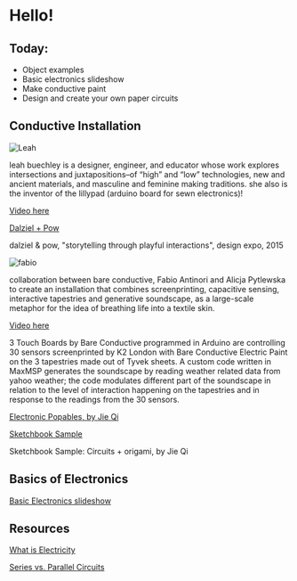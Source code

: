# Hello!

## Today:
- Object examples
- Basic electronics slideshow
- Make conductive paint
- Design and create your own paper circuits

## Conductive Installation

![Leah](http://amandaagricola.com/2017/IA2/wp-content/uploads/2017/01/IMG_1846-002.jpg)

leah buechley is a designer, engineer, and educator whose work explores intersections and juxtapositions–of “high” and “low” technologies, new and ancient materials, and masculine and feminine making traditions. she also is the inventor of the lillypad (arduino board for sewn electronics)!

[Video here](https://www.youtube.com/embed/r9j8DIHXSKA?ecver=1)

[Dalziel + Pow](https://player.vimeo.com/video/121878247)

dalziel & pow, "storytelling through playful interactions", design expo, 2015

![fabio](http://amandaagricola.com/2017/IA2/wp-content/uploads/2017/01/MAK_16.jpg)

collaboration between bare conductive, Fabio Antinori and Alicja Pytlewska to create an installation that combines screenprinting, capacitive sensing, interactive tapestries and generative soundscape, as a large-scale metaphor for the idea of breathing life into a textile skin.

[Video here](https://player.vimeo.com/video/79820006)

3 Touch Boards by Bare Conductive programmed in Arduino are controlling 30 sensors screenprinted by K2 London with Bare Conductive Electric Paint on the 3 tapestries made out of Tyvek sheets. A custom code written in MaxMSP generates the soundscape by reading weather related data from yahoo weather; the code modulates different part of the soundscape in relation to the level of interaction happening on the tapestries and in response to the readings from the 30 sensors.

[Electronic Popables, by Jie Qi](https://www.youtube.com/embed/AI-6wMlaVTc?ecver=1)

[Sketchbook Sample](https://www.youtube.com/embed/6jUhnLCJ5z8?ecver=1)

Sketchbook Sample: Circuits + origami, by Jie Qi

## Basics of Electronics

[Basic Electronics slideshow](https://docs.google.com/presentation/d/e/2PACX-1vT9A6njjJHLYjuiAWf8yAwAwutkQpMK56j4A5F16jlG4U3EqPiz2Dgig1uHRrR_JVf-KWspxhTZqr9t/pub?start=false&loop=false&delayms=3000)

## Resources

[What is Electricity](https://learn.sparkfun.com/tutorials/what-is-electricity)

[Series vs. Parallel Circuits](https://learn.sparkfun.com/tutorials/series-and-parallel-circuits)

